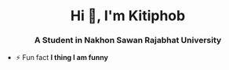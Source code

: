 <h1 align="center">Hi 👋, I'm Kitiphob</h1>
<h3 align="center">A Student in Nakhon Sawan Rajabhat University</h3>

- ⚡ Fun fact **I thing I am funny**



